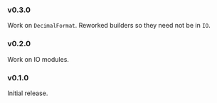 ### v0.3.0
   Work on `DecimalFormat`.
   Reworked builders so they need not be in `IO`.
   
### v0.2.0
   Work on IO modules.

### v0.1.0
   Initial release.

